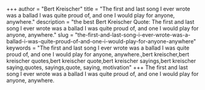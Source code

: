 +++
author = "Bert Kreischer"
title = "The first and last song I ever wrote was a ballad I was quite proud of, and one I would play for anyone, anywhere."
description = "the best Bert Kreischer Quote: The first and last song I ever wrote was a ballad I was quite proud of, and one I would play for anyone, anywhere."
slug = "the-first-and-last-song-i-ever-wrote-was-a-ballad-i-was-quite-proud-of-and-one-i-would-play-for-anyone-anywhere"
keywords = "The first and last song I ever wrote was a ballad I was quite proud of, and one I would play for anyone, anywhere.,bert kreischer,bert kreischer quotes,bert kreischer quote,bert kreischer sayings,bert kreischer saying,quotes, sayings,quote, saying, motivation"
+++
The first and last song I ever wrote was a ballad I was quite proud of, and one I would play for anyone, anywhere.
